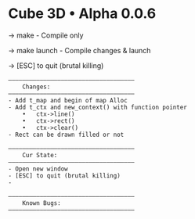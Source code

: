 # Cube 3D • Alpha 0.0.6

-> make - Compile only

-> make launch - Compile changes & launch

-> [ESC] to quit (brutal killing)
   
   
    ————————————————————————————————————
    	Changes:
    ————————————————————————————————————
	- Add t_map and begin of map Alloc
	- Add t_ctx and new_context() with function pointer
		•	ctx->line()
		•	ctx->rect()
		•	ctx->clear()
	- Rect can be drawn filled or not

    ————————————————————————————————————
		Cur State:
	————————————————————————————————————
	- Open new window
	- [ESC] to quit (brutal killing)
	- 

	————————————————————————————————————
    	Known Bugs:
	————————————————————————————————————